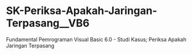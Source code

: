 # SK-Periksa-Apakah-Jaringan-Terpasang__VB6
Fundamental Pemrograman Visual Basic 6.0 - Studi Kasus; Periksa Apakah Jaringan Terpasang
